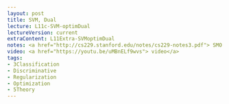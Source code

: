 ```yaml
---
layout: post
title: SVM, Dual
lecture: L11c-SVM-optimDual 
lectureVersion: current
extraContent: L11Extra-SVMoptimDual
notes: <a href="http://cs229.stanford.edu/notes/cs229-notes3.pdf"> SMO </a> + <a href="https://pdfs.semanticscholar.org/d1fa/8485ad749d51e7470d801bc1931706597601.pdf"> Paper SMO </a>
video: <a href="https://youtu.be/uMBnELf9wvs"> video</a> 
tags:
- 3Classification
- Discriminative
- Regularization
- Optimization
- 5Theory
---
```

